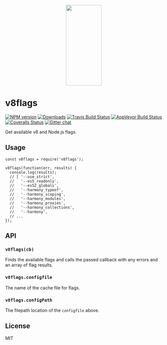 <p align="center">
  <a href="http://gulpjs.com">
    <img height="257" width="114" src="https://raw.githubusercontent.com/gulpjs/artwork/master/gulp-2x.png">
  </a>
</p>

<h1 id="v8flags">v8flags</h1>

<p><a href="https://www.npmjs.com/package/v8flags"><img src="http://img.shields.io/npm/v/v8flags.svg" alt="NPM version" /></a> <a href="https://www.npmjs.com/package/v8flags"><img src="http://img.shields.io/npm/dm/v8flags.svg" alt="Downloads" /></a> <a href="https://travis-ci.org/gulpjs/v8flags"><img src="http://img.shields.io/travis/gulpjs/v8flags.svg?label=travis-ci" alt="Travis Build Status" /></a> <a href="https://ci.appveyor.com/project/gulpjs/v8flags"><img src="https://img.shields.io/appveyor/ci/gulpjs/v8flags.svg?label=appveyor" alt="AppVeyor Build Status" /></a> <a href="https://coveralls.io/r/gulpjs/v8flags"><img src="http://img.shields.io/coveralls/gulpjs/v8flags/master.svg" alt="Coveralls Status" /></a> <a href="https://gitter.im/gulpjs/gulp"><img src="https://badges.gitter.im/gulpjs/gulp.svg" alt="Gitter chat" /></a></p>

<p>Get available v8 and Node.js flags.</p>

<h2 id="usage">Usage</h2>

<pre><code class="js">const v8flags = require('v8flags');

v8flags(function(err, results) {
  console.log(results);
  // [ '--use_strict',
  //   '--es5_readonly',
  //   '--es52_globals',
  //   '--harmony_typeof',
  //   '--harmony_scoping',
  //   '--harmony_modules',
  //   '--harmony_proxies',
  //   '--harmony_collections',
  //   '--harmony',
  // ...
});
</code></pre>

<h2 id="api">API</h2>

<h3 id="%60v8flagscb%60"><code>v8flags(cb)</code></h3>

<p>Finds the available flags and calls the passed callback with any errors and an array of flag results.</p>

<h3 id="%60v8flags.configfile%60"><code>v8flags.configfile</code></h3>

<p>The name of the cache file for flags.</p>

<h3 id="%60v8flags.configpath%60"><code>v8flags.configPath</code></h3>

<p>The filepath location of the <code>configfile</code> above.</p>

<h2 id="license">License</h2>

<p>MIT</p>
